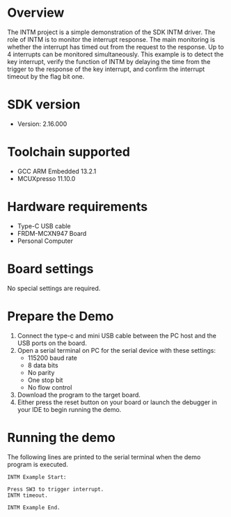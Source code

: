 Overview
========

The INTM project is a simple demonstration of the SDK INTM driver.
The role of INTM is to monitor the interrupt response. The main monitoring is whether the interrupt has timed out from 
the request to the response. Up to 4 interrupts can be monitored simultaneously.
This example is to detect the key interrupt, verify the function of INTM by delaying the time from the trigger to 
the response of the key interrupt, and confirm the interrupt timeout by the flag bit one.

SDK version
===========
- Version: 2.16.000

Toolchain supported
===================
- GCC ARM Embedded  13.2.1
- MCUXpresso  11.10.0

Hardware requirements
=====================
- Type-C USB cable
- FRDM-MCXN947 Board
- Personal Computer

Board settings
==============
No special settings are required.

Prepare the Demo
================
1. Connect the type-c and mini USB cable between the PC host and the USB ports on the board.
2. Open a serial terminal on PC for the serial device with these settings:
    - 115200 baud rate
    - 8 data bits
    - No parity
    - One stop bit
    - No flow control
3. Download the program to the target board.
4. Either press the reset button on your board or launch the debugger in your IDE to begin running
   the demo.

Running the demo
================
The following lines are printed to the serial terminal when the demo program is executed.
~~~~~~~~~~~~~~~~~~~~~~~~~~~~~~~~~~~~~~~~
INTM Example Start:

Press SW3 to trigger interrupt. 
INTM timeout. 

INTM Example End.
~~~~~~~~~~~~~~~~~~~~~~~~~~~~~~~~~~~~~~~~

